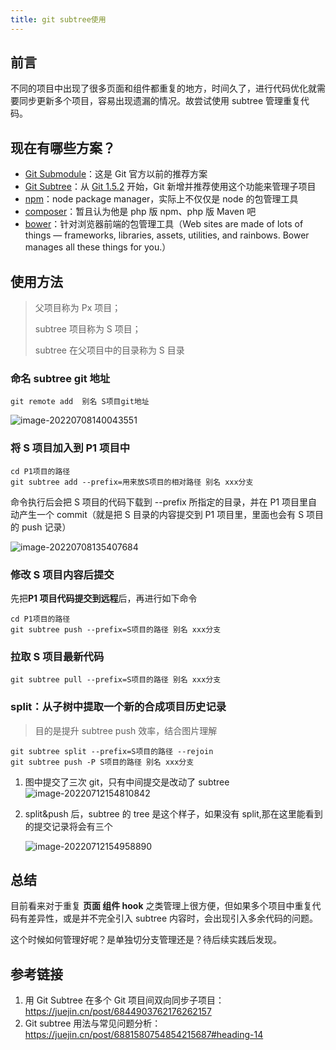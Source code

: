 ```yaml
---
title: git subtree使用
---
```


## 前言

不同的项目中出现了很多页面和组件都重复的地方，时间久了，进行代码优化就需要同步更新多个项目，容易出现遗漏的情况。故尝试使用 subtree 管理重复代码。

## 现在有哪些方案？

- [Git Submodule](https://link.juejin.cn?target=http%3A%2F%2Fgit-scm.com%2Fdocs%2Fgit-submodule)：这是 Git 官方以前的推荐方案
- [Git Subtree](https://link.juejin.cn?target=https%3A%2F%2Fmedium.com%2F%40porteneuve%2Fmastering-git-Subtrees-943d29a798ec)：从 [Git 1.5.2](https://link.juejin.cn?target=http%3A%2F%2Flwn.net%2FArticles%2F235109%2F) 开始，Git 新增并推荐使用这个功能来管理子项目
- [npm](https://link.juejin.cn?target=https%3A%2F%2Fwww.npmjs.com%2F)：node package manager，实际上不仅仅是 node 的包管理工具
- [composer](https://link.juejin.cn?target=https%3A%2F%2Fgetcomposer.org%2F)：暂且认为他是 php 版 npm、php 版 Maven 吧
- [bower](https://link.juejin.cn?target=http%3A%2F%2Fbower.io%2F)：针对浏览器前端的包管理工具（Web sites are made of lots of things — frameworks, libraries, assets, utilities, and rainbows. Bower manages all these things for you.）

## 使用方法

> 父项目称为 Px 项目；
>
> subtree 项目称为 S 项目；
>
> subtree 在父项目中的目录称为 S 目录

### 命名 subtree git 地址

```
git remote add  别名 S项目git地址
```

![image-20220708140043551](https://s2.loli.net/2022/07/08/EVMtos2Hnki8lIa.png)

### 将 S 项目加入到 P1 项目中

```shell
cd P1项目的路径
git subtree add --prefix=用来放S项目的相对路径 别名 xxx分支
```

命令执行后会把 S 项目的代码下载到 --prefix 所指定的目录，并在 P1 项目里自动产生一个 commit（就是把 S 目录的内容提交到 P1 项目里，里面也会有 S 项目的 push 记录）

![image-20220708135407684](https://s2.loli.net/2022/07/08/wCIghSVE1UtabAJ.png)

### 修改 S 项目内容后提交

先把**P1 项目代码提交到远程**后，再进行如下命令

```shell
cd P1项目的路径
git subtree push --prefix=S项目的路径 别名 xxx分支
```

### 拉取 S 项目最新代码

```
git subtree pull --prefix=S项目的路径 别名 xxx分支
```

### split：从子树中提取一个新的合成项目历史记录

> 目的是提升 subtree push 效率，结合图片理解

```
git subtree split --prefix=S项目的路径 --rejoin
git subtree push -P S项目的路径 别名 xxx分支
```

1. 图中提交了三次 git，只有中间提交是改动了 subtree![image-20220712154810842](https://s2.loli.net/2022/07/12/nWOZjaplvLJB2mK.png)

2. split&push 后，subtree 的 tree 是这个样子，如果没有 split,那在这里能看到的提交记录将会有三个

   ![image-20220712154958890](https://s2.loli.net/2022/07/12/hqi5Fj3MaW2y1Ew.png)

## 总结

目前看来对于重复 **页面 组件 hook** 之类管理上很方便，但如果多个项目中重复代码有差异性，或是并不完全引入 subtree 内容时，会出现引入多余代码的问题。

这个时候如何管理好呢？是单独切分支管理还是？待后续实践后发现。

## 参考链接

1. 用 Git Subtree 在多个 Git 项目间双向同步子项目：https://juejin.cn/post/6844903762176262157
1. Git subtree 用法与常见问题分析：https://juejin.cn/post/6881580754854215687#heading-14
